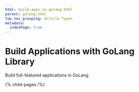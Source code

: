 ```yaml
---
html: build-apps-in-golang.html
parent: golang.html
top_nav_grouping: Article Types
metadata:
  indexPage: true
---
```


# Build Applications with GoLang Library

Build full-featured applications in GoLang.

{% child-pages /%}
